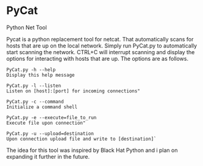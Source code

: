 # PyCat
Python Net Tool

Pycat is a python replacement tool for netcat. That automatically scans for hosts that are up on the local network. Simply run PyCat.py to automatically start scanning the network. CTRL+C will interrupt scanning and display the options for interacting with hosts that are up. The options are as follows.

```
PyCat.py -h --help
Display this help message

PyCat.py -l --listen
Listen on [host]:[port] for incoming connections"

PyCat.py -c --command
Initialize a command shell

PyCat.py -e --execute=file_to_run
Execute file upon connection"

PyCat.py -u --upload=destination
Upon connection upload file and write to [destination]`
```

The idea for this tool was inspired by Black Hat Python and i plan on expanding it further in the future.
